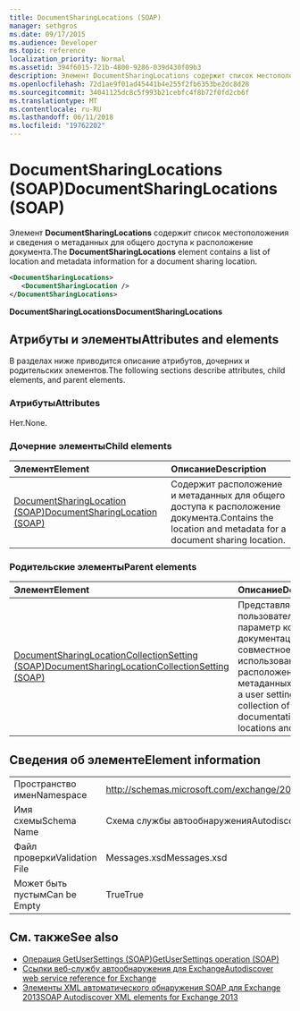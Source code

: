 ```yaml
---
title: DocumentSharingLocations (SOAP)
manager: sethgros
ms.date: 09/17/2015
ms.audience: Developer
ms.topic: reference
localization_priority: Normal
ms.assetid: 394f6015-721b-4800-9286-039d430f09b3
description: Элемент DocumentSharingLocations содержит список местоположения и сведения о метаданных для общего доступа к расположение документа.
ms.openlocfilehash: 72d1ae9f01ad45441b4e255f2fb6353be2dc8d28
ms.sourcegitcommit: 34041125dc8c5f993b21cebfc4f8b72f0fd2cb6f
ms.translationtype: MT
ms.contentlocale: ru-RU
ms.lasthandoff: 06/11/2018
ms.locfileid: "19762202"
---
```

# <a name="documentsharinglocations-soap"></a><span data-ttu-id="c95ba-103">DocumentSharingLocations (SOAP)</span><span class="sxs-lookup"><span data-stu-id="c95ba-103">DocumentSharingLocations (SOAP)</span></span>

<span data-ttu-id="c95ba-104">Элемент **DocumentSharingLocations** содержит список местоположения и сведения о метаданных для общего доступа к расположение документа.</span><span class="sxs-lookup"><span data-stu-id="c95ba-104">The **DocumentSharingLocations** element contains a list of location and metadata information for a document sharing location.</span></span> 
  
```XML
<DocumentSharingLocations>
   <DocumentSharingLocation />
</DocumentSharingLocations>
```

 <span data-ttu-id="c95ba-105">**DocumentSharingLocations**</span><span class="sxs-lookup"><span data-stu-id="c95ba-105">**DocumentSharingLocations**</span></span>
## <a name="attributes-and-elements"></a><span data-ttu-id="c95ba-106">Атрибуты и элементы</span><span class="sxs-lookup"><span data-stu-id="c95ba-106">Attributes and elements</span></span>

<span data-ttu-id="c95ba-107">В разделах ниже приводится описание атрибутов, дочерних и родительских элементов.</span><span class="sxs-lookup"><span data-stu-id="c95ba-107">The following sections describe attributes, child elements, and parent elements.</span></span>
  
### <a name="attributes"></a><span data-ttu-id="c95ba-108">Атрибуты</span><span class="sxs-lookup"><span data-stu-id="c95ba-108">Attributes</span></span>

<span data-ttu-id="c95ba-109">Нет.</span><span class="sxs-lookup"><span data-stu-id="c95ba-109">None.</span></span>
  
### <a name="child-elements"></a><span data-ttu-id="c95ba-110">Дочерние элементы</span><span class="sxs-lookup"><span data-stu-id="c95ba-110">Child elements</span></span>

|<span data-ttu-id="c95ba-111">**Элемент**</span><span class="sxs-lookup"><span data-stu-id="c95ba-111">**Element**</span></span>|<span data-ttu-id="c95ba-112">**Описание**</span><span class="sxs-lookup"><span data-stu-id="c95ba-112">**Description**</span></span>|
|:-----|:-----|
|[<span data-ttu-id="c95ba-113">DocumentSharingLocation (SOAP)</span><span class="sxs-lookup"><span data-stu-id="c95ba-113">DocumentSharingLocation (SOAP)</span></span>](documentsharinglocation-soap.md) <br/> |<span data-ttu-id="c95ba-114">Содержит расположение и метаданных для общего доступа к расположение документа.</span><span class="sxs-lookup"><span data-stu-id="c95ba-114">Contains the location and metadata for a document sharing location.</span></span>  <br/> |
   
### <a name="parent-elements"></a><span data-ttu-id="c95ba-115">Родительские элементы</span><span class="sxs-lookup"><span data-stu-id="c95ba-115">Parent elements</span></span>

|<span data-ttu-id="c95ba-116">**Элемент**</span><span class="sxs-lookup"><span data-stu-id="c95ba-116">**Element**</span></span>|<span data-ttu-id="c95ba-117">**Описание**</span><span class="sxs-lookup"><span data-stu-id="c95ba-117">**Description**</span></span>|
|:-----|:-----|
|[<span data-ttu-id="c95ba-118">DocumentSharingLocationCollectionSetting (SOAP)</span><span class="sxs-lookup"><span data-stu-id="c95ba-118">DocumentSharingLocationCollectionSetting (SOAP)</span></span>](documentsharinglocationcollectionsetting-soap.md) <br/> |<span data-ttu-id="c95ba-119">Представляет пользователя, то есть параметр коллекцию документации, совместное использование расположения и метаданных.</span><span class="sxs-lookup"><span data-stu-id="c95ba-119">Represents a user setting that is a collection of documentation sharing locations and metadata.</span></span>  <br/> |
   
## <a name="element-information"></a><span data-ttu-id="c95ba-120">Сведения об элементе</span><span class="sxs-lookup"><span data-stu-id="c95ba-120">Element information</span></span>

|||
|:-----|:-----|
|<span data-ttu-id="c95ba-121">Пространство имен</span><span class="sxs-lookup"><span data-stu-id="c95ba-121">Namespace</span></span>  <br/> |http://schemas.microsoft.com/exchange/2010/Autodiscover  <br/> |
|<span data-ttu-id="c95ba-122">Имя схемы</span><span class="sxs-lookup"><span data-stu-id="c95ba-122">Schema Name</span></span>  <br/> |<span data-ttu-id="c95ba-123">Схема службы автообнаружения</span><span class="sxs-lookup"><span data-stu-id="c95ba-123">Autodiscover schema</span></span>  <br/> |
|<span data-ttu-id="c95ba-124">Файл проверки</span><span class="sxs-lookup"><span data-stu-id="c95ba-124">Validation File</span></span>  <br/> |<span data-ttu-id="c95ba-125">Messages.xsd</span><span class="sxs-lookup"><span data-stu-id="c95ba-125">Messages.xsd</span></span>  <br/> |
|<span data-ttu-id="c95ba-126">Может быть пустым</span><span class="sxs-lookup"><span data-stu-id="c95ba-126">Can be Empty</span></span>  <br/> |<span data-ttu-id="c95ba-127">True</span><span class="sxs-lookup"><span data-stu-id="c95ba-127">True</span></span>  <br/> |
   
## <a name="see-also"></a><span data-ttu-id="c95ba-128">См. также</span><span class="sxs-lookup"><span data-stu-id="c95ba-128">See also</span></span>

- [<span data-ttu-id="c95ba-129">Операция GetUserSettings (SOAP)</span><span class="sxs-lookup"><span data-stu-id="c95ba-129">GetUserSettings operation (SOAP)</span></span>](getusersettings-operation-soap.md)
- [<span data-ttu-id="c95ba-130">Ссылки веб-службу автообнаружения для Exchange</span><span class="sxs-lookup"><span data-stu-id="c95ba-130">Autodiscover web service reference for Exchange</span></span>](autodiscover-web-service-reference-for-exchange.md)
- [<span data-ttu-id="c95ba-131">Элементы XML автоматического обнаружения SOAP для Exchange 2013</span><span class="sxs-lookup"><span data-stu-id="c95ba-131">SOAP Autodiscover XML elements for Exchange 2013</span></span>](soap-autodiscover-xml-elements-for-exchange-2013.md)

